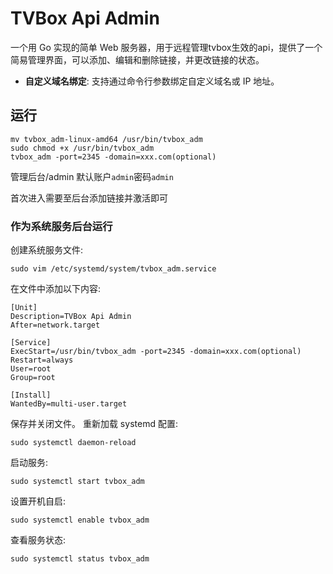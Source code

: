 # TVBox Api Admin

一个用 Go 实现的简单 Web 服务器，用于远程管理tvbox生效的api，提供了一个简易管理界面，可以添加、编辑和删除链接，并更改链接的状态。


- **自定义域名绑定**: 支持通过命令行参数绑定自定义域名或 IP 地址。

## 运行

```
mv tvbox_adm-linux-amd64 /usr/bin/tvbox_adm
sudo chmod +x /usr/bin/tvbox_adm
tvbox_adm -port=2345 -domain=xxx.com(optional)
```
管理后台/admin
默认账户`admin`密码`admin`

首次进入需要至后台添加链接并激活即可

### 作为系统服务后台运行

创建系统服务文件:
```
sudo vim /etc/systemd/system/tvbox_adm.service
```
在文件中添加以下内容:
```
[Unit]
Description=TVBox Api Admin
After=network.target

[Service]
ExecStart=/usr/bin/tvbox_adm -port=2345 -domain=xxx.com(optional)
Restart=always
User=root
Group=root

[Install]
WantedBy=multi-user.target
```

保存并关闭文件。
重新加载 systemd 配置:
```
sudo systemctl daemon-reload
```
启动服务:
```
sudo systemctl start tvbox_adm
```
设置开机自启:
```
sudo systemctl enable tvbox_adm
```
查看服务状态:
```
sudo systemctl status tvbox_adm
```
